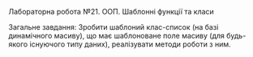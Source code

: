 Лабораторна робота №21. ООП. Шаблонні функції та класи

Загальне завдання: Зробити шаблоний клас-список (на базі динамічного масиву), що має шаблоноване поле
масиву (для будь-якого існуючого типу даних), реалізувати методи роботи з ним.